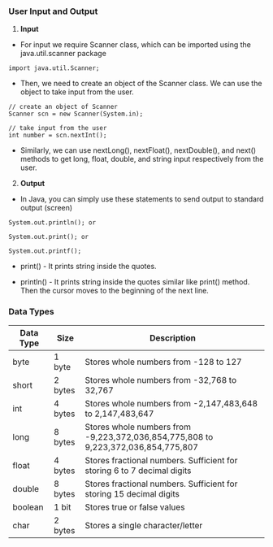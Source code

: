 ### User Input and Output


1. **Input**

- For input we require Scanner class, which can be imported using the java.util.scanner package
```
import java.util.Scanner;
```

- Then, we need to create an object of the Scanner class. We can use the object to take input from the user.
```
// create an object of Scanner
Scanner scn = new Scanner(System.in);

// take input from the user
int number = scn.nextInt();
```

- Similarly, we can use nextLong(), nextFloat(), nextDouble(), and next() methods to get long, float, double, and string input respectively from the user.

2. **Output**

- In Java, you can simply use these statements to send output to standard output (screen)
```
System.out.println(); or

System.out.print(); or

System.out.printf();
```

- print() - It prints string inside the quotes.

- println() - It prints string inside the quotes similar like print() method. Then the cursor moves to the beginning of the next line.



### Data Types


| **Data Type** | **Size** | **Description** |
|----------|----------|----------|
| byte	 | 1 byte 	| Stores whole numbers from -128 to 127 |
| short 	| 2 bytes |	Stores whole numbers from -32,768 to 32,767 |
| int	 | 4 bytes	| Stores whole numbers from -2,147,483,648 to 2,147,483,647 |
| long 	| 8 bytes |	Stores whole numbers from -9,223,372,036,854,775,808 to 9,223,372,036,854,775,807 |
| float	 | 4 bytes |	Stores fractional numbers. Sufficient for storing 6 to 7 decimal digits |
| double 	| 8 bytes |	Stores fractional numbers. Sufficient for storing 15 decimal digits |
| boolean 	| 1 bit 	| Stores true or false values |
| char	 | 2 bytes | Stores a single character/letter |